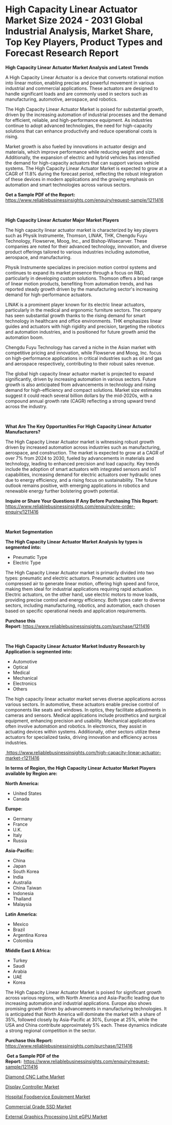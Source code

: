 <p><h1>High Capacity Linear Actuator Market Size 2024 - 2031 Global Industrial Analysis, Market Share, Top Key Players, Product Types and Forecast Research Report</h1></p><p><strong>High Capacity Linear Actuator Market Analysis and Latest Trends</strong></p>
<p><p>A High Capacity Linear Actuator is a device that converts rotational motion into linear motion, enabling precise and powerful movement in various industrial and commercial applications. These actuators are designed to handle significant loads and are commonly used in sectors such as manufacturing, automotive, aerospace, and robotics. </p><p>The High Capacity Linear Actuator Market is poised for substantial growth, driven by the increasing automation of industrial processes and the demand for efficient, reliable, and high-performance equipment. As industries continue to adopt advanced technologies, the need for high-capacity solutions that can enhance productivity and reduce operational costs is rising. </p><p>Market growth is also fueled by innovations in actuator design and materials, which improve performance while reducing weight and size. Additionally, the expansion of electric and hybrid vehicles has intensified the demand for high-capacity actuators that can support various vehicle systems. The High Capacity Linear Actuator Market is expected to grow at a CAGR of 11.8% during the forecast period, reflecting the robust integration of these devices in modern applications and the growing emphasis on automation and smart technologies across various sectors.</p></p>
<p><strong>Get a Sample PDF of the Report:&nbsp;</strong> <a href="https://www.reliablebusinessinsights.com/enquiry/request-sample/1211416?utm_campaign=75&utm_medium=2&utm_source=Github&utm_content=ia&utm_term=05102024&utm_id=high-capacity-linear-actuator">https://www.reliablebusinessinsights.com/enquiry/request-sample/1211416</a></p>
<p>&nbsp;</p>
<p><strong>High Capacity Linear Actuator Major Market Players</strong></p>
<p><p>The high capacity linear actuator market is characterized by key players such as Physik Instrumente, Thomson, LINAK, THK, Chengdu Fuyu Technology, Flowserve, Moog, Inc., and Bishop-Wisecarver. These companies are noted for their advanced technology, innovation, and diverse product offerings tailored to various industries including automotive, aerospace, and manufacturing.</p><p>Physik Instrumente specializes in precision motion control systems and continues to expand its market presence through a focus on R&D, particularly in developing custom solutions. Thomson offers a broad range of linear motion products, benefiting from automation trends, and has reported steady growth driven by the manufacturing sector's increasing demand for high-performance actuators.</p><p>LINAK is a prominent player known for its electric linear actuators, particularly in the medical and ergonomic furniture sectors. The company has seen substantial growth thanks to the rising demand for smart technology in healthcare and office environments. THK emphasizes linear guides and actuators with high rigidity and precision, targeting the robotics and automation industries, and is positioned for future growth amid the automation boom.</p><p>Chengdu Fuyu Technology has carved a niche in the Asian market with competitive pricing and innovation, while Flowserve and Moog, Inc. focus on high-performance applications in critical industries such as oil and gas and aerospace respectively, contributing to their robust sales revenue.</p><p>The global high capacity linear actuator market is projected to expand significantly, driven by increasing automation in various sectors. Future growth is also anticipated from advancements in technology and rising demand for high-efficiency and compact solutions. Market size estimates suggest it could reach several billion dollars by the mid-2020s, with a compound annual growth rate (CAGR) reflecting a strong upward trend across the industry.</p></p>
<p>&nbsp;</p>
<p><strong>What Are The Key Opportunities For High Capacity Linear Actuator Manufacturers?</strong></p>
<p><p>The High Capacity Linear Actuator market is witnessing robust growth driven by increased automation across industries such as manufacturing, aerospace, and construction. The market is expected to grow at a CAGR of over 7% from 2024 to 2030, fueled by advancements in materials and technology, leading to enhanced precision and load capacity. Key trends include the adoption of smart actuators with integrated sensors and IoT capabilities, increasing demand for electric actuators over hydraulic ones due to energy efficiency, and a rising focus on sustainability. The future outlook remains positive, with emerging applications in robotics and renewable energy further bolstering growth potential.</p></p>
<p><strong>Inquire or Share Your Questions If Any Before Purchasing This Report:</strong> <a href="https://www.reliablebusinessinsights.com/enquiry/pre-order-enquiry/1211416?utm_campaign=75&utm_medium=2&utm_source=Github&utm_content=ia&utm_term=05102024&utm_id=high-capacity-linear-actuator">https://www.reliablebusinessinsights.com/enquiry/pre-order-enquiry/1211416</a></p>
<p>&nbsp;</p>
<p><strong>Market Segmentation</strong></p>
<p><strong>The High Capacity Linear Actuator Market Analysis by types is segmented into:</strong></p>
<p><ul><li>Pneumatic Type</li><li>Electric Type</li></ul></p>
<p><p>The High Capacity Linear Actuator market is primarily divided into two types: pneumatic and electric actuators. Pneumatic actuators use compressed air to generate linear motion, offering high speed and force, making them ideal for industrial applications requiring rapid actuation. Electric actuators, on the other hand, use electric motors to move loads, providing precise control and energy efficiency. Both types cater to diverse sectors, including manufacturing, robotics, and automation, each chosen based on specific operational needs and application requirements.</p></p>
<p><strong>Purchase this Report:&nbsp;</strong><a href="https://www.reliablebusinessinsights.com/purchase/1211416?utm_campaign=75&utm_medium=2&utm_source=Github&utm_content=ia&utm_term=05102024&utm_id=high-capacity-linear-actuator">https://www.reliablebusinessinsights.com/purchase/1211416</a></p>
<p>&nbsp;</p>
<p><strong>The High Capacity Linear Actuator Market Industry Research by Application is segmented into:</strong></p>
<p><ul><li>Automotive</li><li>Optical</li><li>Medical</li><li>Mechanical</li><li>Electronics</li><li>Others</li></ul></p>
<p><p>The high capacity linear actuator market serves diverse applications across various sectors. In automotive, these actuators enable precise control of components like seats and windows. In optics, they facilitate adjustments in cameras and sensors. Medical applications include prosthetics and surgical equipment, enhancing precision and usability. Mechanical applications often involve automation and robotics. In electronics, they assist in actuating devices within systems. Additionally, other sectors utilize these actuators for specialized tasks, driving innovation and efficiency across industries.</p></p>
<p><a href="https://www.reliablebusinessinsights.com/high-capacity-linear-actuator-market-r1211416?utm_campaign=75&utm_medium=2&utm_source=Github&utm_content=ia&utm_term=05102024&utm_id=high-capacity-linear-actuator">&nbsp;https://www.reliablebusinessinsights.com/high-capacity-linear-actuator-market-r1211416</a></p>
<p><strong>In terms of Region, the High Capacity Linear Actuator Market Players available by Region are:</strong></p>
<p>
    <p> <strong> North America: </strong>
        <ul>
            <li>United States</li>
            <li>Canada</li>
        </ul>
        </p> 
    <p> <strong> Europe: </strong>
        <ul>
            <li>Germany</li>
            <li>France</li>
            <li>U.K.</li>
            <li>Italy</li>
            <li>Russia</li>
        </ul>
        </p> 
    <p> <strong> Asia-Pacific: </strong>
        <ul>
            <li>China</li>
            <li>Japan</li>
            <li>South Korea</li>
            <li>India</li>
            <li>Australia</li>
            <li>China Taiwan</li>
            <li>Indonesia</li>
            <li>Thailand</li>
            <li>Malaysia</li>
        </ul>
        </p> 
    <p> <strong> Latin America: </strong>
        <ul>
            <li>Mexico</li>
            <li>Brazil</li>
            <li>Argentina Korea</li>
            <li>Colombia</li>
        </ul>
        </p> 
    <p> <strong> Middle East & Africa: </strong>
        <ul>
            <li>Turkey</li>
            <li>Saudi</li>
            <li>Arabia</li>
            <li>UAE</li>
            <li>Korea</li>
        </ul>
    </p>
    </p>
<p><p>The High Capacity Linear Actuator Market is poised for significant growth across various regions, with North America and Asia-Pacific leading due to increasing automation and industrial applications. Europe also shows promising growth driven by advancements in manufacturing technologies. It is anticipated that North America will dominate the market with a share of 35%, followed closely by Asia-Pacific at 30%, Europe at 25%, while the USA and China contribute approximately 5% each. These dynamics indicate a strong regional competition in the sector.</p></p>
<p><strong>Purchase this Report: </strong><a href="https://www.reliablebusinessinsights.com/purchase/1211416?utm_campaign=75&utm_medium=2&utm_source=Github&utm_content=ia&utm_term=05102024&utm_id=high-capacity-linear-actuator">https://www.reliablebusinessinsights.com/purchase/1211416</a></p>
<p>&nbsp;<strong>Get a Sample PDF of the Report:&nbsp;&nbsp;</strong><a href="https://www.reliablebusinessinsights.com/enquiry/request-sample/1211416?utm_campaign=75&utm_medium=2&utm_source=Github&utm_content=ia&utm_term=05102024&utm_id=high-capacity-linear-actuator">https://www.reliablebusinessinsights.com/enquiry/request-sample/1211416</a></p>
<p><strong></strong></p>
<p><p><a href="https://github.com/AlesiaDushku574/Market-Research-Report-List-1/blob/main/diamond-cnc-lathe-market.md?utm_campaign=75&utm_medium=2&utm_source=Github&utm_content=ia&utm_term=05102024&utm_id=high-capacity-linear-actuator">Diamond CNC Lathe Market</a></p><p><a href="https://www.linkedin.com/pulse/trends-global-display-controller-market-forecast-analysis-0bv8e?utm_campaign=75&utm_medium=2&utm_source=Github&utm_content=ia&utm_term=05102024&utm_id=high-capacity-linear-actuator">Display Controller Market</a></p><p><a href="https://www.linkedin.com/pulse/hospital-foodservice-equipment-mosaic-piecing-together-qanee?utm_campaign=75&utm_medium=2&utm_source=Github&utm_content=ia&utm_term=05102024&utm_id=high-capacity-linear-actuator">Hospital Foodservice Equipment Market</a></p><p><a href="https://issuu.com/reportprime-2/docs/commercial-grade-ssd-market-size-20_cd1e82e7d38383?utm_campaign=75&utm_medium=2&utm_source=Github&utm_content=ia&utm_term=05102024&utm_id=high-capacity-linear-actuator">Commercial Grade SSD Market</a></p><p><a href="https://issuu.com/reportprime-2/docs/external-graphics-processing-unit-e_35a9f0446d0fd0?utm_campaign=75&utm_medium=2&utm_source=Github&utm_content=ia&utm_term=05102024&utm_id=high-capacity-linear-actuator">External Graphics Processing Unit eGPU Market</a></p></p>